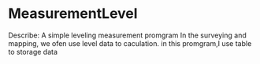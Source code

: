 # MeasurementLevel
Describe:
A simple leveling measurement promgram
In the surveying and mapping,
we ofen use level data to caculation.
in this promgram,I use table to storage  data

